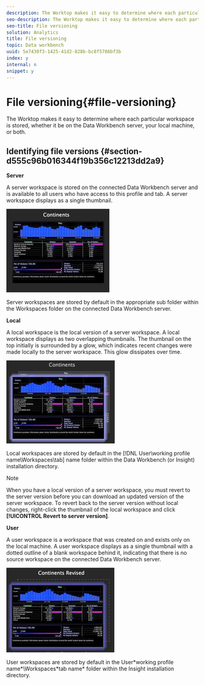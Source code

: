 ```yaml
---
description: The Worktop makes it easy to determine where each particular workspace is stored, whether it be on the Data Workbench server, your local machine, or both.
seo-description: The Worktop makes it easy to determine where each particular workspace is stored, whether it be on the Data Workbench server, your local machine, or both.
seo-title: File versioning
solution: Analytics
title: File versioning
topic: Data workbench
uuid: 5e7430f3-1425-41d2-828b-bc8f5786bf3b
index: y
internal: n
snippet: y
---
```


# File versioning{#file-versioning}

The Worktop makes it easy to determine where each particular workspace is stored, whether it be on the Data Workbench server, your local machine, or both.

## Identifying file versions {#section-d555c96b016344f19b356c12213dd2a9}

**Server**

A server workspace is stored on the connected Data Workbench server and is available to all users who have access to this profile and tab. A server workspace displays as a single thumbnail.

![](assets/wsp_thumb_server.png)

Server workspaces are stored by default in the appropriate sub folder within the Workspaces folder on the connected Data Workbench server.

**Local**

A local workspace is the local version of a server workspace. A local workspace displays as two overlapping thumbnails. The thumbnail on the top initially is surrounded by a glow, which indicates recent changes were made locally to the server workspace. This glow dissipates over time.

![](assets/wsp_thumb_local.png)

Local workspaces are stored by default in the [!DNL User\working profile name\Workspaces\tab] name folder within the Data Workbench (or Insight) installation directory.

>[!NOTE]
>
>When you have a local version of a server workspace, you must revert to the server version before you can download an updated version of the server workspace. To revert back to the server version without local changes, right-click the thumbnail of the local workspace and click **[!UICONTROL Revert to server version]**.

**User**

A user workspace is a workspace that was created on and exists only on the local machine. A user workspace displays as a single thumbnail with a dotted outline of a blank workspace behind it, indicating that there is no source workspace on the connected Data Workbench server.

![](assets/wsp_thumb_user.png)

User workspaces are stored by default in the User\*working profile name*\Workspaces\*tab name* folder within the Insight installation directory. 
